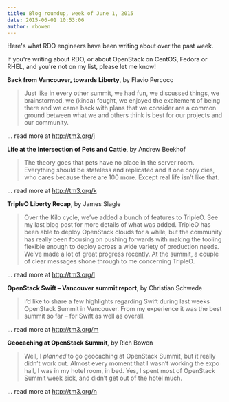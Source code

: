 ```yaml
---
title: Blog roundup, week of June 1, 2015
date: 2015-06-01 10:53:06
author: rbowen
---
```


Here's what RDO engineers have been writing about over the past week.

If you're writing about RDO, or about OpenStack on CentOS, Fedora or RHEL, and you're not on my list, please let me know!

**Back from Vancouver, towards Liberty**, by Flavio Percoco

> Just like in every other summit, we had fun, we discussed things, we brainstormed, we (kinda) fought, we enjoyed the excitement of being there and we came back with plans that we consider are a common ground between what we and others think is best for our projects and our community.

... read more at http://tm3.org/j

**Life at the Intersection of Pets and Cattle**, by Andrew Beekhof

> The theory goes that pets have no place in the server room. Everything should be stateless and replicated and if one copy dies, who cares because there are 100 more. Except real life isn’t like that.

... read more at http://tm3.org/k

**TripleO Liberty Recap**, by James Slagle

> Over the Kilo cycle, we’ve added a bunch of features to TripleO. See my last blog post for more details of what was added. TripleO has been able to deploy OpenStack clouds for a while, but the community has really been focusing on pushing forwards with making the tooling flexible enough to deploy across a wide variety of production needs. We’ve made a lot of great progress recently. At the summit, a couple of clear messages shone through to me concerning TripleO.

... read more at http://tm3.org/l

**OpenStack Swift – Vancouver summit report**, by Christian Schwede

> I’d like to share a few highlights regarding Swift during last weeks
OpenStack Summit in Vancouver. From my experience it was the best summit
so far – for Swift as well as overall.

... read more at http://tm3.org/m

**Geocaching at OpenStack Summit**, by Rich Bowen

> Well, I *planned* to go geocaching at OpenStack Summit, but it really didn’t work out. Almost every moment that I wasn’t working the expo hall, I was in my hotel room, in bed. Yes, I spent most of OpenStack Summit week sick, and didn’t get out of the hotel much.

... read more at http://tm3.org/n


